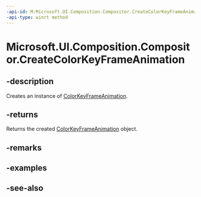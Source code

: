 ```yaml
---
-api-id: M:Microsoft.UI.Composition.Compositor.CreateColorKeyFrameAnimation
-api-type: winrt method
---
```


<!-- Method syntax
public Windows.UI.Composition.ColorKeyFrameAnimation CreateColorKeyFrameAnimation()
-->

# Microsoft.UI.Composition.Compositor.CreateColorKeyFrameAnimation

## -description
Creates an instance of [ColorKeyFrameAnimation](colorkeyframeanimation.md).

## -returns
Returns the created [ColorKeyFrameAnimation](colorkeyframeanimation.md) object.

## -remarks

## -examples

## -see-also
